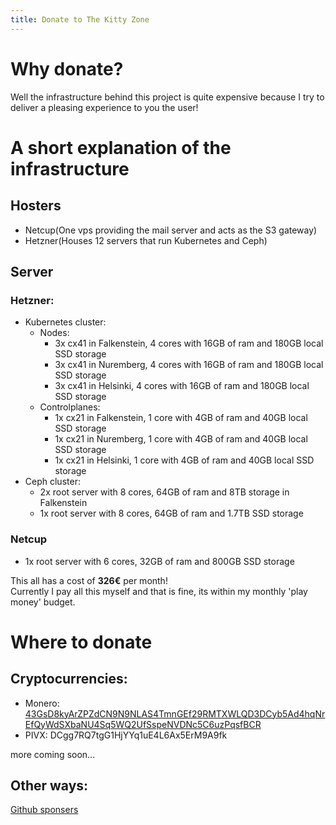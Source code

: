 ```yaml
---
title: Donate to The Kitty Zone
---
```


# Why donate?

Well the infrastructure behind this project is quite expensive because I try to deliver a pleasing experience to you the user!

# A short explanation of the infrastructure


## Hosters

- Netcup(One vps providing the mail server and acts as the S3 gateway)
- Hetzner(Houses 12 servers that run Kubernetes and Ceph)

## Server

### Hetzner:
- Kubernetes cluster:
    - Nodes:
        - 3x cx41 in Falkenstein, 4 cores with 16GB of ram and 180GB local SSD storage
        - 3x cx41 in Nuremberg, 4 cores with 16GB of ram and 180GB local SSD storage
        - 3x cx41 in Helsinki, 4 cores with 16GB of ram and 180GB local SSD storage
    - Controlplanes:
        - 1x cx21 in Falkenstein, 1 core with 4GB of ram and 40GB local SSD storage
        - 1x cx21 in Nuremberg, 1 core with 4GB of ram and 40GB local SSD storage
        - 1x cx21 in Helsinki, 1 core with 4GB of ram and 40GB local SSD storage
- Ceph cluster:
  - 2x root server with 8 cores, 64GB of ram and 8TB storage in Falkenstein
  - 1x root server with 8 cores, 64GB of ram and 1.7TB SSD storage
### Netcup
- 1x root server with 6 cores, 32GB of ram and 800GB SSD storage


This all has a cost of **326€** per month!\
Currently I pay all this myself and that is fine, its within my monthly 'play money' budget.

# Where to donate

## Cryptocurrencies:
<ul>
    <li>Monero: <a href="monero:43GsD8kyArZPZdCN9N9NLAS4TmnGEf29RMTXWLQD3DCyb5Ad4hqNrEfQyWdSXbaNU4Sq5WQ2UfSspeNVDNc5C6uzPqsfBCR">43GsD8kyArZPZdCN9N9NLAS4TmnGEf29RMTXWLQD3DCyb5Ad4hqNrEfQyWdSXbaNU4Sq5WQ2UfSspeNVDNc5C6uzPqsfBCR</a></li>
    <li> PIVX: DCgg7RQ7tgG1HjYYq1uE4L6Ax5ErM9A9fk</li>
</ul>
more coming soon...

## Other ways:

 [Github sponsers](https://github.com/sponsors/11Tuvork28)